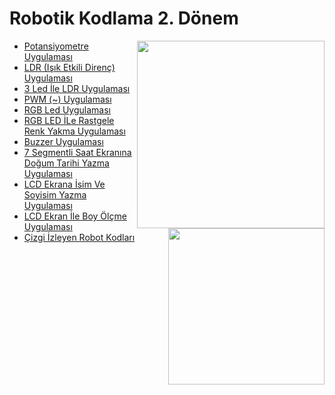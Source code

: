 <!--Height-->
<!--Italic-->
# Robotik Kodlama 2. Dönem
<img align='right' src='https://github.com/SelcanTaylan/Robotik-Kodlama-Donem-2/blob/main/gif1.gif' width='300'>
<img align='right' src='https://github.com/SelcanTaylan/Robotik-Kodlama-Donem-2/blob/main/gif4.gif' width='250'>


- [Potansiyometre Uygulaması](https://github.com/SelcanTaylan/Robotik-Kodlama-Donem-2/tree/main/04.02.2025)
- [LDR (Işık Etkili Direnç) Uygulaması](https://github.com/SelcanTaylan/Robotik-Kodlama-Donem-2/tree/main/11.02.2025)
- [3 Led İle LDR Uygulaması](https://github.com/SelcanTaylan/Robotik-Kodlama-Donem-2/tree/main/18.02.2025)
- [PWM (~) Uygulaması](https://github.com/SelcanTaylan/Robotik-Kodlama-Donem-2/tree/main/25.02.2025)
- [RGB Led Uygulaması](https://github.com/SelcanTaylan/Robotik-Kodlama-Donem-2/tree/main/04.03.2025)
- [RGB LED İLe Rastgele Renk Yakma Uygulaması](https://github.com/SelcanTaylan/Robotik-Kodlama-Donem-2/tree/main/11.03.2025)
- [Buzzer Uygulaması](https://github.com/SelcanTaylan/Robotik-Kodlama-Donem-2/tree/main/18.03.2025)
- [7 Segmentli Saat Ekranına Doğum Tarihi Yazma Uygulaması](https://github.com/SelcanTaylan/Robotik-Kodlama-Donem-2/tree/main/08.04.2025/DisplayNum)
- [LCD Ekrana İsim Ve Soyisim Yazma Uygulaması]( https://github.com/SelcanTaylan/Robotik-Kodlama-Donem-2/tree/main/15.04.2025)
- [LCD Ekran İle Boy Ölçme Uygulaması](https://github.com/SelcanTaylan/Robotik-Kodlama-Donem-2/tree/main/22.04.2025)
- [Çizgi İzleyen Robot Kodları](https://github.com/SelcanTaylan/Robotik-Kodlama-Donem-2/tree/main/robotik)
